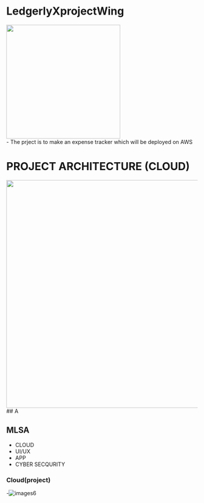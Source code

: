 # LedgerlyXprojectWing

<img src="https://github.com/user-attachments/assets/2ed977a1-f6da-48f6-9412-f8cb5412a8a7" width="300" />

<br>
- The prject is to make an expense tracker which will be deployed on AWS 

# PROJECT ARCHITECTURE (CLOUD)

<img src="https://github.com/user-attachments/assets/373d6857-c452-44d3-90f6-090236fa53bf" width="600" />
<br>
## A


## MLSA

- CLOUD
- UI/UX
- APP
- CYBER SECQURITY
### Cloud(project)
-![images6](https://github.com/user-attachments/assets/597b1705-180d-4478-a921-05f0b5d4fde8)
